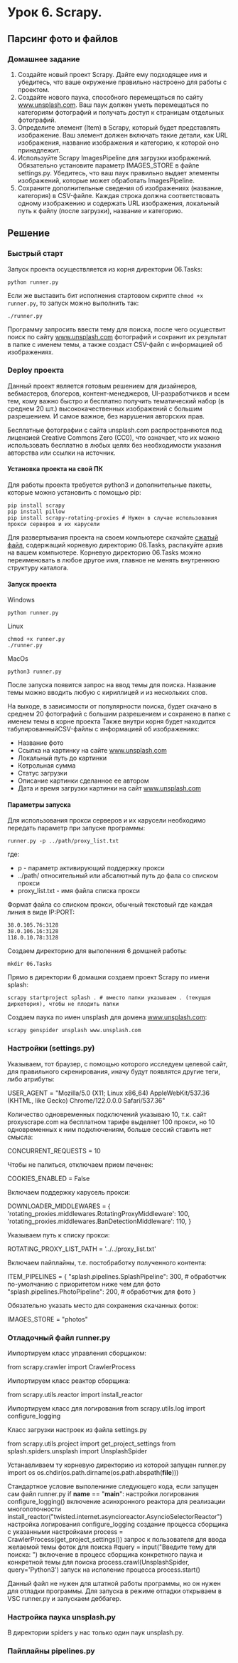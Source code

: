# Урок 6. Scrapy.

## Парсинг фото и файлов

### Домашнее задание

1. Создайте новый проект Scrapy. Дайте ему подходящее имя и убедитесь, что ваше окружение правильно настроено для работы с проектом.
2. Создайте нового паука, способного перемещаться по сайту www.unsplash.com. Ваш паук должен уметь перемещаться по категориям фотографий и получать доступ к страницам отдельных фотографий.
3. Определите элемент (Item) в Scrapy, который будет представлять изображение. Ваш элемент должен включать такие детали, как URL изображения, название изображения и категорию, к которой оно принадлежит.
4. Используйте Scrapy ImagesPipeline для загрузки изображений. Обязательно установите параметр IMAGES_STORE в файле settings.py. Убедитесь, что ваш паук правильно выдает элементы изображений, которые может обработать ImagesPipeline.
5. Сохраните дополнительные сведения об изображениях (название, категория) в CSV-файле. Каждая строка должна соответствовать одному изображению и содержать URL изображения, локальный путь к файлу (после загрузки), название и категорию.

## Решение

### Быстрый старт

Запуск проекта осуществляется из корня директории 06.Tasks:

```
python runner.py
```

Если же выставить бит исполнения стартовом скрипте ```chmod +x runner.py```, то запуск можно выполнить так:

```
./runner.py
```

Программу запросить ввести тему для поиска, после чего осуществит поиск по сайту www.unsplash.com фотографий и сохранит их результат в папке с именем темы, а также создаст CSV-файл с информацией об изображениях.

### Deploy проекта

Данный проект является готовым решением для дизайнеров, вебмастеров, блогеров, контент-менеджеров, UI-разработчиков и всем тем, кому важно быстро и бесплатно получить тематический набор (в среднем 20 шт.) высококачественных изображений с большим разрешением. И самое важное, без нарушения авторских прав.

Бесплатные фотографии c сайта unsplash.com распространяются под лицензией Creative Commons Zero (CC0), что означает, что их можно использовать бесплатно в любых целях без необходимости указания авторства или ссылки на источник.

#### Установка проекта на свой ПК

Для работы проекта требуется python3 и дополнительные пакеты, которые можно установить с помощью pip:

```
pip install scrapy
pip install pillow
pip install scrapy-rotating-proxies # Нужен в случае использования прокси серверов и их карусели
```

Для развертывания проекта на своем компьютере скачайте [сжатый файл](https://github.com/allseenn/api/raw/main/06.Tasks/project.zip), содержащий корневую директорию 06.Tasks, распакуйте архив на вашем компьютере. 
Корневую директорию 06.Tasks можно переименовать в любое другое имя, главное не менять внутреннюю структуру каталога.

#### Запуск проекта

Windows

```
python runner.py
```

Linux

```
chmod +x runner.py
./runner.py
```

MacOs

```
python3 runner.py
```

После запуска появится запрос на ввод темы для поиска. 
Название темы можно вводить любую с кириллицей и из нескольких слов.

На выходе, в зависимости от популярности поиска, будет скачано в среднем 20 фотографий с большим разрешением и сохранено в папке с именем темы в корне проекта
Также внутри корня будет находится табулированныйCSV-файлы с информацией об изображениях:

- Название фото
- Ссылка на картинку на сайте www.unsplash.com
- Локальный путь до картинки
- Котрольная сумма
- Статус загрузки
- Описание картинки сделанное ее автором
- Дата и время загрузки картинки на сайт www.unsplash.com

#### Параметры запуска

Для использования прокси серверов и их карусели необходимо передать параметр при запуске программы:

```
runner.py -p ../path/proxy_list.txt
```

где:

- p - параметр активирующий поддержку прокси
- ../path/ относительный или абсалютный путь до фала со списком прокси
- proxy_list.txt - имя файла списка прокси

Формат файла со списком прокси, обычный текстовый где каждая линия в виде IP:PORT:

```
38.0.105.76:3128
38.0.106.16:3128
118.0.10.78:3128
```



Создаем директорию для выполенния 6 домшней работы:

```
mkdir 06.Tasks
```

Прямо в директории 6 домашки создаем проект Scrapy по имени splash:

```
scrapy startproject splash . # вместо папки указываем . (текущая диркетория), чтобы не плодить папки
```

Создаем паука по имен unsplash для домена  www.unsplash.com:

```
scrapy genspider unsplash www.unsplash.com
```

### Настройки (settings.py)

Указываем, тот браузер, с помощью которого исследуем целевой сайт, для правильного скренирования, иначу будут появлятся другие теги, либо атрибуты:

USER_AGENT = "Mozilla/5.0 (X11; Linux x86_64) AppleWebKit/537.36 (KHTML, like Gecko) Chrome/122.0.0.0 Safari/537.36"

Количество одновременных подключений указываю 10, т.к. сайт proxyscrape.com на бесплатном тарифе выделяет 100 прокси, но 10 одновременных к ним подключениям, больше сессий ставить нет смысла:

CONCURRENT_REQUESTS = 10

Чтобы не палиться, отключаем прием печенек:

COOKIES_ENABLED = False

Включаем поддержку карусель прокси:

DOWNLOADER_MIDDLEWARES = {
   'rotating_proxies.middlewares.RotatingProxyMiddleware': 100,
   'rotating_proxies.middlewares.BanDetectionMiddleware': 110,
}

Указываем путь к списку прокси:

ROTATING_PROXY_LIST_PATH = '../../proxy_list.txt'

Включаем пайплайны, т.е. постобработку полученного контента:

ITEM_PIPELINES = {
   "splash.pipelines.SplashPipeline": 300, # обработчик по-умолчанию с приоритетом ниже чем для фото
   "splash.pipelines.PhotoPipeline": 200, # обработчик для фото
}

Обязательно указать место для сохранения скачанных фоток:

IMAGES_STORE = "photos"

### Отладочный файл runner.py
Импортируем класс управления сборщиком:

from scrapy.crawler import CrawlerProcess

Импортируем класс реактор сборщика:

from scrapy.utils.reactor import install_reactor

Импортируем класс для логирования
from scrapy.utils.log import configure_logging

Класс загрузки настроек из файла settings.py

from scrapy.utils.project import get_project_settings
from splash.spiders.unsplash import UnsplashSpider

Устанавливаем ту корневую директорию из которой запущен runner.py
import os
os.chdir(os.path.dirname(os.path.abspath(__file__)))

Стандартное условие выполениние следующего кода, если запущен сам файл runner.py
if __name__ == "__main__":
    настройки логирования
    configure_logging()
    включение асинхронного реактора для реализации многопоточности
    install_reactor("twisted.internet.asyncioreactor.AsyncioSelectorReactor")
    настройка логирования
    configure_logging
    создание процесса сборщика с указанными настройками
    process = CrawlerProcess(get_project_settings())
    запрос к пользователя для ввода желаемой темы фоток для поиска
    #query = input("Введите тему для поиска: ")
    включение в процесс сборщика конкретного паука и конкретной темы для поиска
    process.crawl(UnsplashSpider, query='Python3')
    запуск на исполение процесса
    process.start()


Данный файл не нужен для штатной работы программы, но он нужен для отладки программы. Для запуска в режиме отладки открываем в VSC runner.py и запускаем деббагер.

### Настройка паука unsplash.py

В директории spiders у нас только один паук unsplash.py.

### Пайплайны pipelines.py

